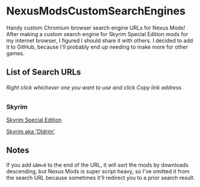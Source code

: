 # NexusModsCustomSearchEngines
Handy custom Chromium browser search engine URLs for Nexus Mods! 
After making a custom search engine for Skyrim Special Edition mods for my internet browser, I figured I should share it with others. 
I decided to add it to GitHub, because I'll probably end up needing to make more for other games.

## List of Search URLs
###### Right click whichever one you want to use and click *Copy link address*

### Skyrim

[Skyrim Special Edition](https://www.nexusmods.com/skyrimspecialedition/search/?currentgame=1704&gsearchtype=mods&gsearch=%s&tab=mods)

[Skyrim aka 'Oldrim'](https://www.nexusmods.com/skyrim/search/?gsearch=%s&gsearchtype=mods&tab=mods)


## Notes
If you add `&BH=0` to the end of the URL, it will sort the mods by downloads descending, but Nexus Mods is super script heavy, so I've omitted it from the search URL because sometimes it'll redirect you to a prior search result.
